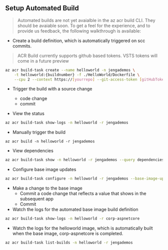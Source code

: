 
## Setup Automated Build

> Automated builds are not yet avaialble in the az acr build CLI. They should be avaiable soon. To get a feel for the experience, and to provide us feedback, the following walkthrough is available:


- Create a build definition, which is automatically triggered on scc commits. 

> ACR Build currently supports github based tokens. VSTS tokens will come in a future preview

```bash
az acr build-task create --name helloworld -n jengademos \
    -t helloworld:{buildnumber} -f ./HelloWorld/Dockerfile \
    --cpu 2 --context https://[yourrepo] --git-access-token [gitHubToken]
```

- Trigger the build with a source change
  - code change
  - commit

- View the status

```bash
az acr build-task show-logs -n helloworld -r jengademos
```

- Manually trigger the build

```
az acr build -n helloworld -r jengademos
```

- View dependencies

```bash
az acr build-task show -n helloworld -r jengademos --query dependencies
```

- Configure base image updates

```bash
az acr build-task configure -n helloworld -r jengademos --base-image-updates final
```

- Make a change to the base image
  - Commit a code change that reflects a value that shows in the subsequent app
  - Commit
- Watch the logs for the automated base image build definition

```bash
az acr build-task show-logs -n helloworld -r corp-aspnetcore
```

- Watch the logs for the helloworld image, which is automatically built when the base image, corp-aspnetcore is completed.
```bash
az acr build-task list-builds -n helloworld -r jengademos
```
